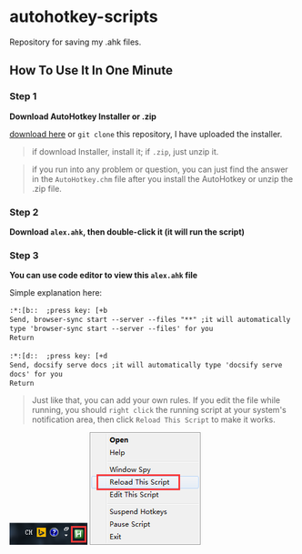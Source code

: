 # autohotkey-scripts
Repository for saving my .ahk files.

## How To Use It In One Minute
### Step 1
**Download AutoHotkey Installer or .zip**

[download here](https://autohotkey.com/download/) or `git clone` this repository, I have uploaded the installer.

> if download Installer, install it; if `.zip`, just unzip it.

> if you run into any problem or question, you can just find the answer in the `AutoHotkey.chm` file after you install the AutoHotkey or unzip the .zip file.

### Step 2
**Download `alex.ahk`, then double-click it (it will run the script)**

### Step 3
**You can use code editor to view this `alex.ahk` file**

Simple explanation here:
```ahk
:*:[b::  ;press key: [+b
Send, browser-sync start --server --files "**" ;it will automatically type 'browser-sync start --server --files' for you
Return

:*:[d::  ;press key: [+d
Send, docsify serve docs ;it will automatically type 'docsify serve docs' for you
Return
```

> Just like that, you can add your own rules. If you edit the file while running, you should `right click` the running script at your system's notification area, then click `Reload This Script` to make it works.

![The running script](./readme/script.png)
![Reload This Script](./readme/contextMenu.png)
